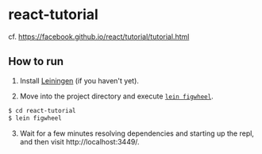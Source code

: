 # react-tutorial

cf. https://facebook.github.io/react/tutorial/tutorial.html

## How to run

1. Install [Leiningen](https://leiningen.org/) (if you haven't yet).

2. Move into the project directory and execute [`lein figwheel`](https://github.com/bhauman/lein-figwheel).

```sh
$ cd react-tutorial
$ lein figwheel
```

3. Wait for a few minutes resolving dependencies and starting up the repl, and then visit http://localhost:3449/.
